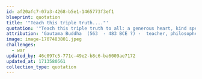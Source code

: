 ```yaml
---
id: af20afc7-07a3-4268-b5e1-1465773f3ef1
blueprint: quotation
title: '"Teach this triple truth...."'
quotation: '"Teach this triple truth to all: a generous heart, kind speech, and a life of service and compassion are the things which renew humanity."'
attribution: 'Gautama Buddha  (563  - 483 BCE ?) -  teacher, philosopher, spiritual leader'
image: image-1707483801.jpeg
challenges:
  - war
updated_by: 46c097c5-771c-49e2-b8c6-ba6009ae7172
updated_at: 1713580561
collection_type: quotation
---
```

